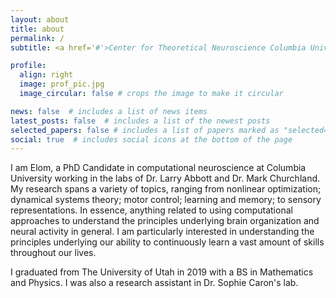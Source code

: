 ```yaml
---
layout: about
title: about
permalink: /
subtitle: <a href='#'>Center for Theoretical Neuroscience Columbia University</a>. elom.amematsro@columbia.edu.

profile:
  align: right
  image: prof_pic.jpg
  image_circular: false # crops the image to make it circular

news: false  # includes a list of news items
latest_posts: false  # includes a list of the newest posts
selected_papers: false # includes a list of papers marked as "selected={true}"
social: true  # includes social icons at the bottom of the page
---
```


I am Elom, a PhD Candidate in computational neuroscience at Columbia University working in the labs of Dr. Larry Abbott and Dr. Mark Churchland. My research spans a variety of topics, ranging from nonlinear optimization; dynamical systems theory; motor control; learning and memory; to sensory representations. In essence, anything related to using computational approaches to understand the principles underlying brain organization and neural activity in general. I am particularly interested in understanding the principles underlying our ability to continuously learn a vast amount of skills throughout our lives.

I graduated from The University of Utah in 2019 with a BS in Mathematics and Physics. I was also a research assistant in Dr. Sophie Caron's lab.
